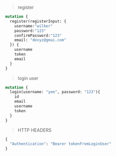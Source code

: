 > register

```graphql
mutation {
  register(registerInput: {
    username:"wilker"
    password:"123"
    confirmPassword:"123"
    email: "devyz@gmai.com"
  }) {
    username
    token
    email
  }
}
```

> login user

```graphql
mutation {
  login(username: "yee", password: "123"){
    id
    email
    username
    token
  }
}
```

> HTTP HEADERS

```graphql
{
  "Authentication": "Bearer tokenFromLoginUser"
}
```
